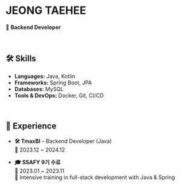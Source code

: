 # JEONG TAEHEE  
🚀 **Backend Developer** 

<br>

## 🛠 Skills  
- **Languages:** Java, Kotlin  
- **Frameworks:** Spring Boot, JPA  
- **Databases:** MySQL
- **Tools & DevOps:** Docker, Git, CI/CD  

<br>

## 📂 Experience  
- **🛠 TmaxBI** – Backend Developer (Java)  
  📅 2023.12 ~ 2024.12

- **🎓 SSAFY 9기 수료**  
  📅 2023.01 ~ 2023.11  
  🔹 Intensive training in full-stack development with Java & Spring  
